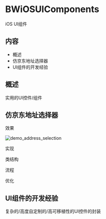 # BWiOSUIComponents
iOS UI组件

## 内容

- 概述
- 仿京东地址选择器
- UI组件的开发经验

## 概述

实用的UI控件/组件

## 仿京东地址选择器

效果

![demo_address_selection](README/demo_address_selection.gif)

实现

类结构

流程



优化



## UI组件的开发经验

复杂的/高度自定制的/高可移植性的UI控件的封装